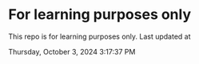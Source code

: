 # For learning purposes only
This repo is for learning purposes only.
Last updated at

Thursday, October 3, 2024 3:17:37 PM

